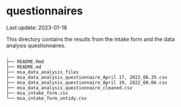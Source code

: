 questionnaires
================
Last update: 2023-01-18

This directory contains the results from the intake form and the data
analysis questionnaires.

    .
    ├── README.Rmd
    ├── README.md
    ├── msa_data_analysis_files
    ├── msa_data_analysis_questionnaire_April 17, 2022_06.35.csv
    ├── msa_data_analysis_questionnaire_April 19, 2022_08.06.csv
    ├── msa_data_analysis_questionnaire_cleaned.csv
    ├── msa_intake_form.csv
    └── msa_intake_form_untidy.csv
